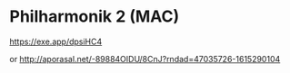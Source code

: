 # **Philharmonik 2 (MAC)**
https://exe.app/dpsiHC4

or
http://aporasal.net/-89884OIDU/8CnJ?rndad=47035726-1615290104

